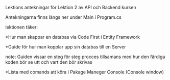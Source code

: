 Lektions antekningar för Lektion 2 av API och Backend kursen

Antekningarna finns längs ner under Main i Program.cs

lektionen täker:

*Hur man skappar en databas via Code First i Entity Framework

*Guide för hur man kopplar upp sin databas till en Server

note: Guiden vissar en steg för steg procces tillsamans med hur den färdiga koden bör se utt och vart den bör skrivas

*Lista med comands att köra i Pakage Maneger Console (Console window)
